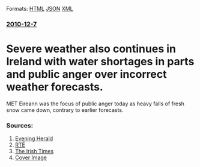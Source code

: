 
Formats: [HTML](/news/2010/12/7/severe-weather-also-continues-in-ireland-with-water-shortages-in-parts-and-public-anger-over-incorrect-weather-forecasts.html)  [JSON](/news/2010/12/7/severe-weather-also-continues-in-ireland-with-water-shortages-in-parts-and-public-anger-over-incorrect-weather-forecasts.json)  [XML](/news/2010/12/7/severe-weather-also-continues-in-ireland-with-water-shortages-in-parts-and-public-anger-over-incorrect-weather-forecasts.xml)  

### [2010-12-7](/news/2010/12/7/index.md)

##### 
# Severe weather also continues in Ireland with water shortages in parts and public anger over incorrect weather forecasts. 

MET Eireann was the focus of public anger today as heavy falls of fresh snow came down, contrary to earlier forecasts.


### Sources:

1. [Evening Herald](http://www.herald.ie/national-news/city-news/public-anger-at-met-eireann-as-fresh-snow-falls-cause-more-chaos-2450856.html)
2. [RTÉ](http://www.rte.ie/news/2010/1207/weather.html)
3. [The Irish Times](http://www.irishtimes.com/newspaper/breaking/2010/1207/breaking4.html)
3. [Cover Image](http://www.herald.ie/editorial/facebook_share_logos/herald.png)
